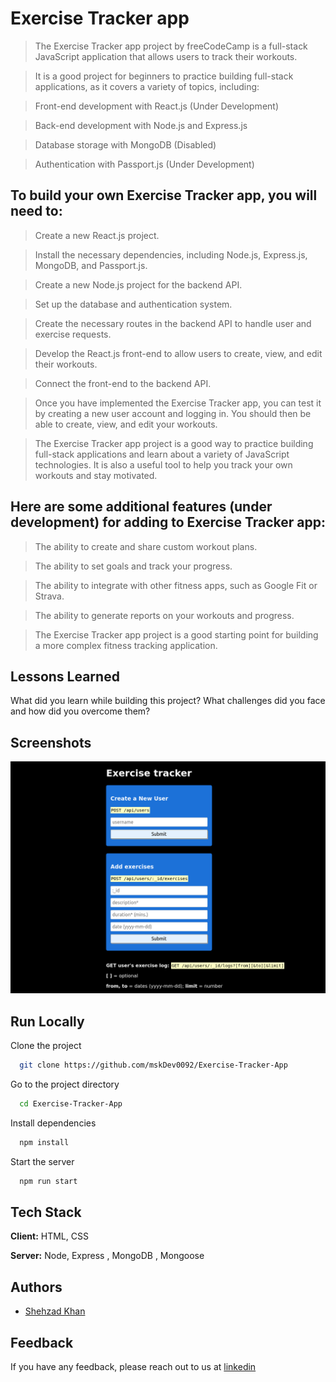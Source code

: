 
# Exercise Tracker app

> The Exercise Tracker app project by freeCodeCamp is a full-stack JavaScript application that allows users to track their workouts. 

> It is a good project for beginners to practice building full-stack applications, as it covers a variety of topics, including:

> Front-end development with React.js (Under Development)

> Back-end development with Node.js and Express.js

> Database storage with MongoDB (Disabled)

> Authentication with Passport.js (Under Development)

## To build your own Exercise Tracker app, you will need to:

> Create a new React.js project.

> Install the necessary dependencies, including Node.js, Express.js, MongoDB, and Passport.js.

> Create a new Node.js project for the backend API.

> Set up the database and authentication system.

> Create the necessary routes in the backend API to handle user and exercise requests.

> Develop the React.js front-end to allow users to create, view, and edit their workouts.

> Connect the front-end to the backend API.

> Once you have implemented the Exercise Tracker app, you can test it by creating a new user account and logging in. You should then be able to create, view, and edit your workouts.

> The Exercise Tracker app project is a good way to practice building full-stack applications and learn about a variety of JavaScript technologies. It is also a useful tool to help you track your own workouts and stay motivated.

## Here are some additional features (under development) for adding to Exercise Tracker app:

> The ability to create and share custom workout plans.

> The ability to set goals and track your progress.

> The ability to integrate with other fitness apps, such as Google Fit or Strava.

> The ability to generate reports on your workouts and progress.

> The Exercise Tracker app project is a good starting point for building a more complex fitness tracking application.


## Lessons Learned

What did you learn while building this project? What challenges did you face and how did you overcome them?


## Screenshots

![App Screenshot](https://github.com/mskDev0092/Exercise-Tracker-App/blob/main/Screenshot%202023-10-01%20at%2011-20-40%20Exercise%20Tracker%20freeCodeCamp.png)


## Run Locally

Clone the project

```bash
  git clone https://github.com/mskDev0092/Exercise-Tracker-App
```

Go to the project directory

```bash
  cd Exercise-Tracker-App
```

Install dependencies

```bash
  npm install
```

Start the server

```bash
  npm run start
```


## Tech Stack

**Client:** HTML, CSS

**Server:** Node, Express , MongoDB , Mongoose


## Authors

- [Shehzad Khan](https://github.com/mskDev0092)


## Feedback

If you have any feedback, please reach out to us at [linkedin](https://www.linkedin.com/in/shehzad-khan-3ab41b235)

